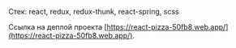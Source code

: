 Стек: react, redux, redux-thunk, react-spring, scss

Ссылка на деплой проекта [https://react-pizza-50fb8.web.app/](https://react-pizza-50fb8.web.app/).
